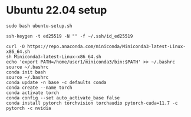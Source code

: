 # Ubuntu 22.04 setup

`sudo bash ubuntu-setup.sh`

`ssh-keygen -t ed25519 -N "" -f ~/.ssh/id_ed25519`

`curl -O https://repo.anaconda.com/miniconda/Miniconda3-latest-Linux-x86_64.sh`\
`sh Miniconda3-latest-Linux-x86_64.sh`\
`echo 'export PATH=/home/user1/miniconda3/bin:$PATH' >> ~/.bashrc`\
`source ~/.bashrc`\
`conda init bash`\
`source ~/.bashrc`\
`conda update -n base -c defaults conda`\
`conda create --name torch`\
`conda activate torch`\
`conda config --set auto_activate_base false`\
`conda install pytorch torchvision torchaudio pytorch-cuda=11.7 -c pytorch -c nvidia`